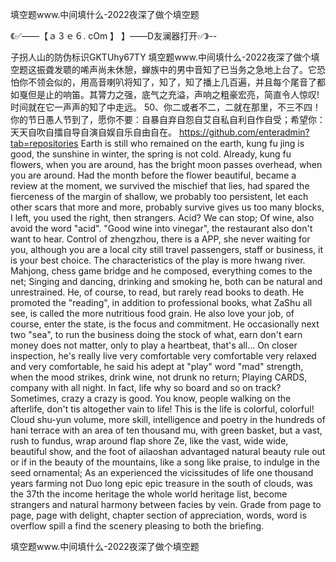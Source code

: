 填空题www.中间填什么-2022夜深了做个填空题

《✅——【ａ３ｅ６. cOm 】 】——D友澜器打开✅》--

子拐人山的防伪标识GKTUhy67TY
填空题www.中间填什么-2022夜深了做个填空题这振聋发聩的唏声尚未休憩，蝉族中的男中音知了已当务之急地上台了。它恐怕你不领会似的，用高音喇叭将知了，知了，知了播上几百遍，并且每个尾音了都如戛但是止的响笛。其膂力之强，底气之充溢，声响之粗豪宏亮，简直令人惊叹!时间就在它一声声的知了中走远。
		50、你二或者不二，二就在那里，不三不四！你的节日愚人节到了，愿你不要：自暴自弃自怨自艾自私自利自作自受；希望你：天天自吹自擂自导自演自娱自乐自由自在。
https://github.com/enteradmin?tab=repositories
Earth is still who remained on the earth, kung fu jing is good, the sunshine in winter, the spring is not cold.
Already, kung fu flowers, when you are around, has the bright moon passes overhead, when you are around.
Had the month before the flower beautiful, became a review at the moment, we survived the mischief that lies, had spared the fierceness of the margin of shallow, we probably too persistent, let each other scars that more and more, probably survive gives us too many blocks, I left, you used the right, then strangers.
Acid?
We can stop;
Of wine, also avoid the word "acid".
"Good wine into vinegar", the restaurant also don't want to hear.
Control of zhengzhou, there is a APP, she never waiting for you, although you are a local city still travel passengers, staff or business, it is your best choice.
The characteristics of the play is more hwang river.
Mahjong, chess game bridge and he composed, everything comes to the net;
Singing and dancing, drinking and smoking he, both can be natural and unrestrained.
He, of course, to read, but rarely read books to death.
He promoted the "reading", in addition to professional books, what ZaShu all see, is called the more nutritious food grain.
He also love your job, of course, enter the state, is the focus and commitment.
He occasionally next two "sea", to run the business doing the stock of what, earn don't earn money does not matter, only to play a heartbeat, that's all...
On closer inspection, he's really live very comfortable very comfortable very relaxed and very comfortable, he said his adept at "play" word "mad" strength, when the mood strikes, drink wine, not drunk no return;
Playing CARDS, company with all night.
In fact, life why so board and so on track?
Sometimes, crazy a crazy is good.
You know, people walking on the afterlife, don't tis altogether vain to life!
This is the life is colorful, colorful!
Cloud shu-yun volume, more skill, intelligence and poetry in the hundreds of hani terrace with an area of ten thousand mu, with green basket, but a vast, rush to fundus, wrap around flap shore Ze, like the vast, wide wide, beautiful show, and the foot of ailaoshan advantaged natural beauty rule out or if in the beauty of the mountains, like a song like praise, to indulge in the seed ornamental;
As an experienced the vicissitudes of life one thousand years farming not Duo long epic epic treasure in the south of clouds, was the 37th the income heritage the whole world heritage list, become strangers and natural harmony between facies by vein.
Grade from page to page, page with delight, chapter section of appreciation, words, word is overflow spill a find the scenery pleasing to both the briefing.




填空题www.中间填什么-2022夜深了做个填空题
